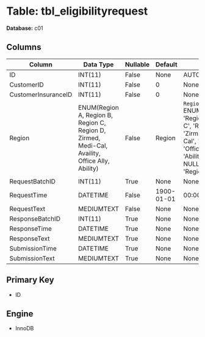 # Table: tbl_eligibilityrequest

**Database:** c01

## Columns

| Column | Data Type | Nullable | Default | Extra |
|--------|-----------|----------|---------|-------|
| ID | INT(11) | False | None | AUTO_INCREMENT |
| CustomerID | INT(11) | False | 0 | None |
| CustomerInsuranceID | INT(11) | False | 0 | None |
| Region | ENUM(Region A, Region B, Region C, Region D, Zirmed, Medi-Cal, Availity, Office Ally, Ability) | False | Region | `Region` ENUM('Region A', 'Region B', 'Region C', 'Region D', 'Zirmed', 'Medi-Cal', 'Availity', 'Office Ally', 'Ability') NOT NULL DEFAULT 'Region A' |
| RequestBatchID | INT(11) | True | None | None |
| RequestTime | DATETIME | False | 1900-01-01 | 00:00:00' |
| RequestText | MEDIUMTEXT | False | None | None |
| ResponseBatchID | INT(11) | True | None | None |
| ResponseTime | DATETIME | True | None | None |
| ResponseText | MEDIUMTEXT | True | None | None |
| SubmissionTime | DATETIME | True | None | None |
| SubmissionText | MEDIUMTEXT | True | None | None |

## Primary Key
- ID

## Engine
- InnoDB
